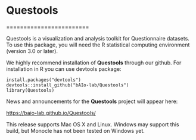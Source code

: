 # Questools
========================

Questools is a visualization and analysis toolkit for Questionnaire datasets.  To use this package, you 
will need the R statistical computing environment (version 3.0 or later).

We highly recommend installation of **Questools** through our github.
For installation in R you can use devtools package:

```{r}
install.packages("devtools")
devtools::install_github("bAIo-lab/Questools")
library(Questools)
```


News and announcements for the **Questools** project will appear here:

https://baio-lab.github.io/Questools/

This release supports Mac OS X and Linux. Windows may support this 
build, but Monocle has not been tested on Windows yet.
